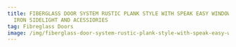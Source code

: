 ```yaml
---
title: FIBERGLASS DOOR SYSTEM RUSTIC PLANK STYLE WITH SPEAK EASY WINDOW WROUGHT
  IRON SIDELIGHT AND ACESSIORIES
tag: Fibreglass Doors
image: /img/fiberglass-door-system-rustic-plank-style-with-speak-easy-window-wrought-iron-sidelight-and-acessiories.png
---
```

